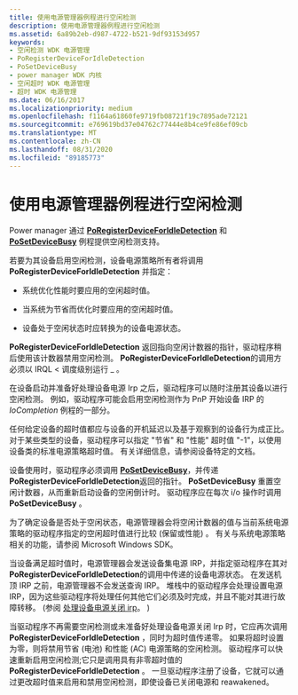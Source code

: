 ```yaml
---
title: 使用电源管理器例程进行空闲检测
description: 使用电源管理器例程进行空闲检测
ms.assetid: 6a89b2eb-d987-4722-b521-9df93153d957
keywords:
- 空闲检测 WDK 电源管理
- PoRegisterDeviceForIdleDetection
- PoSetDeviceBusy
- power manager WDK 内核
- 空闲超时 WDK 电源管理
- 超时 WDK 电源管理
ms.date: 06/16/2017
ms.localizationpriority: medium
ms.openlocfilehash: f1164a61860fe9719fb08721f19c7895ade72121
ms.sourcegitcommit: e769619bd37e04762c77444e8b4ce9fe86ef09cb
ms.translationtype: MT
ms.contentlocale: zh-CN
ms.lasthandoff: 08/31/2020
ms.locfileid: "89185773"
---
```

# <a name="using-power-manager-routines-for-idle-detection"></a>使用电源管理器例程进行空闲检测





Power manager 通过 [**PoRegisterDeviceForIdleDetection**](/windows-hardware/drivers/ddi/ntifs/nf-ntifs-poregisterdeviceforidledetection) 和 [**PoSetDeviceBusy**](./mm-bad-pointer.md) 例程提供空闲检测支持。

若要为其设备启用空闲检测，设备电源策略所有者将调用 **PoRegisterDeviceForIdleDetection** 并指定：

-   系统优化性能时要应用的空闲超时值。

-   当系统为节省而优化时要应用的空闲超时值。

-   设备处于空闲状态时应转换为的设备电源状态。

**PoRegisterDeviceForIdleDetection** 返回指向空闲计数器的指针，驱动程序稍后使用该计数器禁用空闲检测。 **PoRegisterDeviceForIdleDetection**的调用方必须以 IRQL &lt; 调度级别运行 \_ 。

在设备启动并准备好处理设备电源 Irp 之后，驱动程序可以随时注册其设备以进行空闲检测。 例如，驱动程序可能会启用空闲检测作为 PnP 开始设备 IRP 的 *IoCompletion* 例程的一部分。

任何给定设备的超时值都应与设备的开机延迟以及基于观察到的设备行为成正比。 对于某些类型的设备，驱动程序可以指定 "节省" 和 "性能" 超时值 "-1"，以使用设备类的标准电源策略超时值。 有关详细信息，请参阅设备特定的文档。

设备使用时，驱动程序必须调用 [**PoSetDeviceBusy**](./mm-bad-pointer.md)，并传递 **PoRegisterDeviceForIdleDetection**返回的指针。 **PoSetDeviceBusy** 重置空闲计数器，从而重新启动设备的空闲倒计时。 驱动程序应在每次 i/o 操作时调用 **PoSetDeviceBusy** 。

为了确定设备是否处于空闲状态，电源管理器会将空闲计数器的值与当前系统电源策略的驱动程序指定的空闲超时值进行比较 (保留或性能) 。 有关与系统电源策略相关的功能，请参阅 Microsoft Windows SDK。

当设备满足超时值时，电源管理器会发送设备集电源 IRP，并指定驱动程序在其对 **PoRegisterDeviceForIdleDetection**的调用中传递的设备电源状态。 在发送机顶 IRP 之前，电源管理器不会发送查询 IRP。 堆栈中的驱动程序会处理设置电源 IRP，因为这些驱动程序将处理任何其他它们必须及时完成，并且不能对其进行故障转移。  (参阅 [处理设备电源关闭 irp](handling-device-power-down-irps.md)。 ) 

当驱动程序不再需要空闲检测或未准备好处理设备电源关闭 Irp 时，它应再次调用 **PoRegisterDeviceForIdleDetection** ，同时为超时值传递零。 如果将超时设置为零，则将禁用节省 (电池) 和性能 (AC) 电源策略的空闲检测。 驱动程序可以快速重新启用空闲检测;它只是调用具有非零超时值的 **PoRegisterDeviceForIdleDetection** 。 一旦驱动程序注册了设备，它就可以通过更改超时值来启用和禁用空闲检测，即使设备已关闭电源和 reawakened。

 

